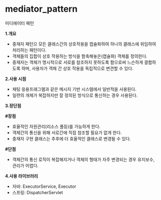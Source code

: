 # mediator_pattern
미디에이터 패턴

**1.개요**

 - 중재자 패턴으 모든 클래스간의 상호작용을 캡슐화하여 하나의 클래스에 위임하여 처리하는 패턴이다.
 - 객체들의 집합이 상호 작용하는 방식을 함축해놓은(캡슐화) 객체를 정의한다.
 - 중재자는 객체가 명시적으로 서로를 참조하지 못하도록 함으로써 느슨하게 결합하도록 하며, 사용자가 객체 간 상호 작용을 독립적으로 변견할 수 있다.
 
**2.사용 시점**

  - 채팅 응용프래그램과 같은 메시지 기반 시스템에서 일반적을 사용된다.
  - 일련의 개체가 복잡하지만 잘 정의된 방식으로 통신하는 경우 사용된다.
  
**3.장단점**

 **#장점**
  
  - 효율적인 자원관리(리소스 풀등)를 가능하게 한다.
  - 객체간의 통신을 위해 서로간에 직접 참조할 필요가 없게 한다.
  - 중재자 구현 클래스는 추후에 더 효율적인 클래스로 변경될 수 있다.
  
 **#단점**
  
  - 객체간의 통신 로직이 복잡해지거나 객체의 형태가 자주 변경되는 경우 유지보수, 관리가 어렵다.
  

**4.사용 라이브러리**

 - 자바: ExecutorService, Executor
 - 스프링: DispatcherServlet
